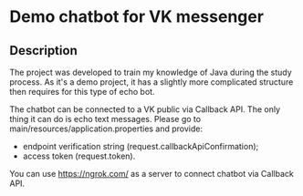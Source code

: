 # Demo chatbot for VK messenger
## Description 
The project was developed to train my knowledge of Java during the study process. As it's a demo project, it has a slightly more complicated structure then requires for this type of echo bot. 

The chatbot can be connected to a VK public via Callback API. The only thing it can do is echo text messages.
Please go to main/resources/application.properties and provide: 
 - endpoint verification string (request.callbackApiConfirmation);
 - access token (request.token).
 
You can use https://ngrok.com/ as a server to connect chatbot via Callback API.
